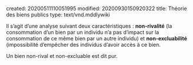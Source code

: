 created: 20200511110051995
modified: 20200930150920322
title: Théorie des biens publics
type: text/vnd.mddlywiki

Il s’agit d’une analyse suivant deux caractéristiques : **non-rivalité** (la consommation d’un bien par un individu n’a pas d’impact sur la consommation de ce même bien par un autre individu) et **non-excluabilité** (impossibilité d’empêcher des individus d’avoir accès à ce bien.

Un bien non-rival et non-excluable est dit pur.